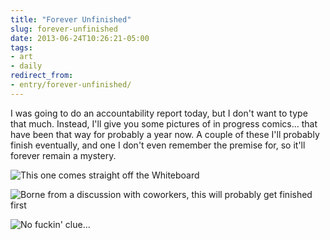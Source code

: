 ```yaml
---
title: "Forever Unfinished"
slug: forever-unfinished
date: 2013-06-24T10:26:21-05:00
tags:
- art
- daily
redirect_from:
- entry/forever-unfinished/
---
```

I was going to do an accountability report today, but I don't want to type that much. Instead, I'll give you some pictures of in progress comics... that have been that way for probably a year now. A couple of these I'll probably finish eventually, and one I don't even remember the premise for, so it'll forever remain a mystery.

![](http://i.imgur.com/6GkBdvRh.jpg "This one comes straight off the Whiteboard")

![](http://i.imgur.com/d3mpb31h.jpg "Borne from a discussion with coworkers, this will probably get finished first")

![](http://i.imgur.com/HTCqgT6h.jpg "No fuckin' clue...")
